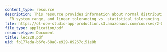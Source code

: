 ```yaml
---
content_type: resource
description: This resource provides information about normal distribution, multiple
  FR system range, and linear tolerancing vs. statistical tolerancing.
file: https://ol-ocw-studio-app-production.s3.amazonaws.com/courses/2-882-system-design-and-analysis-based-on-ad-and-complexity-theories-spring-2005/fb177edab6fe68a8e92989267c151e8b_lec228.pdf
file_type: application/pdf
resourcetype: Document
title: lec228.pdf
uid: fb177eda-b6fe-68a8-e929-89267c151e8b
---
```

